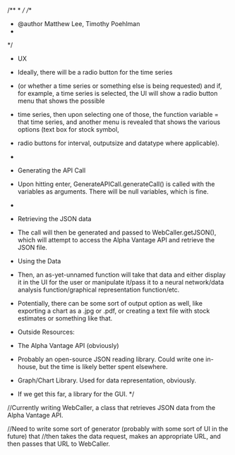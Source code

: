 /**
 * 
 */
/**
 * @author Matthew Lee, Timothy Poehlman
 *
 */



 * UX
 * Ideally, there will be a radio button for the time series
 * (or whether a time series or something else is being requested) and if, for example, a time series is selected, the UI will show a radio button menu that shows the possible
 * time series, then upon selecting one of those, the function variable = that time series, and another menu is revealed that shows the various options (text box for stock symbol,
 * radio buttons for interval, outputsize and datatype where applicable).
 * 
 * Generating the API Call
 * Upon hitting enter, GenerateAPICall.generateCall() is called with the variables as arguments. There will be null variables, which is fine.
 * 
 * Retrieving the JSON data
 * The call will then be generated and passed to WebCaller.getJSON(), which will attempt to access the Alpha Vantage API and retrieve the JSON file.
 
 * Using the Data
 * Then, an as-yet-unnamed function will take that data and either display it in the UI for the user or manipulate it/pass it to a neural network/data analysis function/graphical representation function/etc. 
 
 
 * Potentially, there can be some sort of output option as well, like exporting a chart as a .jpg or .pdf, or creating a text file with stock estimates or something like that.
 
 
 * Outside Resources:
 * The Alpha Vantage API (obviously)
 * Probably an open-source JSON reading library. Could write one in-house, but the time is likely better spent elsewhere.
 
 * Graph/Chart Library. Used for data representation, obviously.
 * If we get this far, a library for the GUI.
 */



//Currently writing WebCaller, a class that retrieves JSON data from the Alpha Vantage API.

//Need to write some sort of generator (probably with some sort of UI in the future) that
//then takes the data request, makes an appropriate URL, and then passes that URL to WebCaller.
